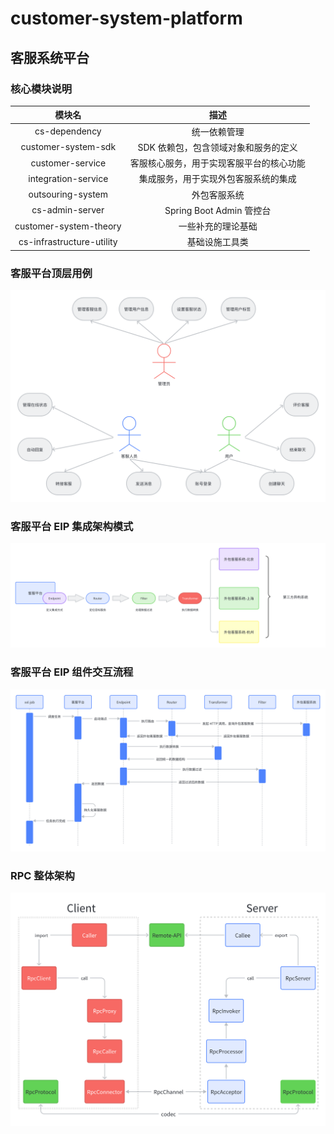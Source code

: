 # customer-system-platform

## 客服系统平台

### 核心模块说明

|          模块名           |                   描述                   |
| :-----------------------: | :--------------------------------------: |
|       cs-dependency       |               统一依赖管理               |
|    customer-system-sdk    |   SDK 依赖包，包含领域对象和服务的定义   |
|     customer-service      | 客服核心服务，用于实现客服平台的核心功能 |
|    integration-service    |   集成服务，用于实现外包客服系统的集成   |
|     outsouring-system     |               外包客服系统               |
|      cs-admin-server      |         Spring Boot Admin 管控台         |
|  customer-system-theory   |            一些补充的理论基础            |
| cs-infrastructure-utility |              基础设施工具类              |

### 客服平台顶层用例

![客服平台顶层用例](docs/客服平台顶层用例.png)



### 客服平台 EIP 集成架构模式

![客服平台EIP集成架构模式](docs/客服平台EIP集成架构模式.png)

### 客服平台 EIP 组件交互流程

![客服平台EIP组件交互流程](docs/客服平台EIP组件交互流程.png)

### RPC 整体架构

![RPC整体架构](docs/RPC整体架构.png)
